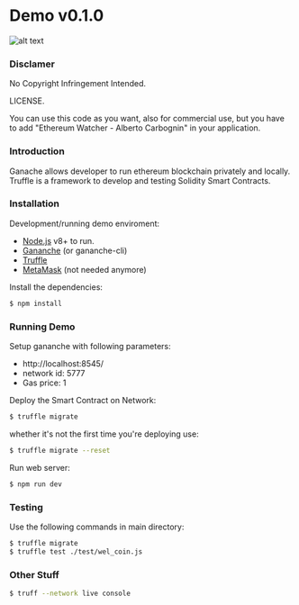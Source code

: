 # Demo v0.1.0
![alt text](https://i.ibb.co/NWvy9P7/logo.png)

### Disclamer
No Copyright Infringement Intended.

LICENSE.

You can use this code as you want, also for commercial use,
but you have to add "Ethereum Watcher - Alberto Carbognin"
in your application.

### Introduction

Ganache allows developer to run ethereum blockchain privately and locally.
Truffle is a framework to develop and testing Solidity Smart Contracts.

### Installation

Development/running demo enviroment:
- [Node.js](https://nodejs.org/) v8+ to run.
- [Gananche](http://truffleframework.com/ganache/) (or gananche-cli)
- [Truffle](http://truffleframework.com/)
- [MetaMask](https://metamask.io/) (not needed anymore) 

Install the dependencies:

```sh
$ npm install
```
### Running Demo

Setup gananche with following parameters:
- http://localhost:8545/
- network id: 5777
- Gas price: 1

Deploy the Smart Contract on Network:

```sh
$ truffle migrate
```
whether it's not the first time you're deploying use:

```sh
$ truffle migrate --reset
```

Run web server:

```sh
$ npm run dev
```
### Testing
Use the following commands in main directory:

```sh
$ truffle migrate
$ truffle test ./test/wel_coin.js
```

### Other Stuff
```sh
$ truff --network live console
```

